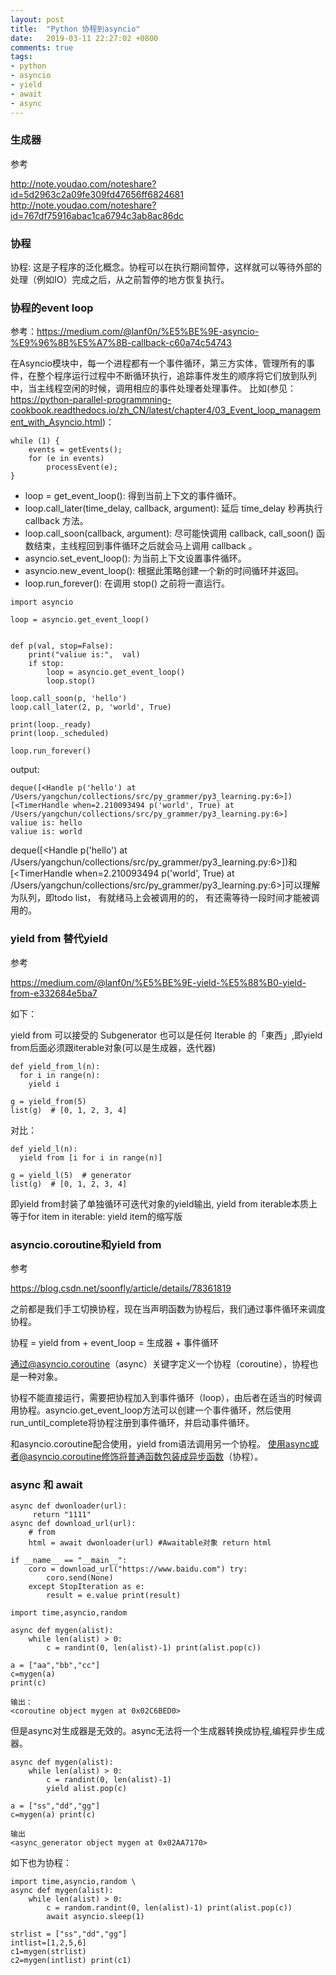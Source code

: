 ```yaml
---
layout: post
title:  "Python 协程到asyncio"
date:   2019-03-11 22:27:02 +0800
comments: true
tags:
- python
- asyncio
- yield
- await
- async
---
```


### 生成器
参考

http://note.youdao.com/noteshare?id=5d2963c2a09fe309fd47656ff6824681
http://note.youdao.com/noteshare?id=767df75916abac1ca6794c3ab8ac86dc

### 协程
协程: 这是子程序的泛化概念。协程可以在执行期间暂停，这样就可以等待外部的处理（例如IO）完成之后，从之前暂停的地方恢复执行。

### 协程的event loop
参考：https://medium.com/@lanf0n/%E5%BE%9E-asyncio-%E9%96%8B%E5%A7%8B-callback-c60a74c54743

在Asyncio模块中，每一个进程都有一个事件循环，第三方实体，管理所有的事件，在整个程序运行过程中不断循环执行，追踪事件发生的顺序将它们放到队列中，当主线程空闲的时候，调用相应的事件处理者处理事件。
比如(参见：https://python-parallel-programmning-cookbook.readthedocs.io/zh_CN/latest/chapter4/03_Event_loop_management_with_Asyncio.html)：

```
while (1) {
    events = getEvents();
    for (e in events)
        processEvent(e);
}
```

- loop = get_event_loop(): 得到当前上下文的事件循环。
- loop.call_later(time_delay, callback, argument): 延后 time_delay 秒再执行 callback 方法。
- loop.call_soon(callback, argument): 尽可能快调用 callback, call_soon() 函数结束，主线程回到事件循环之后就会马上调用 callback 。
- asyncio.set_event_loop(): 为当前上下文设置事件循环。
- asyncio.new_event_loop(): 根据此策略创建一个新的时间循环并返回。
- loop.run_forever(): 在调用 stop() 之前将一直运行。

```
import asyncio

loop = asyncio.get_event_loop()


def p(val, stop=False):
    print("valiue is:",  val)
    if stop:
        loop = asyncio.get_event_loop()
        loop.stop()

loop.call_soon(p, 'hello')
loop.call_later(2, p, 'world', True)

print(loop._ready)
print(loop._scheduled)

loop.run_forever()
```

output:

```
deque([<Handle p('hello') at /Users/yangchun/collections/src/py_grammer/py3_learning.py:6>])
[<TimerHandle when=2.210093494 p('world', True) at /Users/yangchun/collections/src/py_grammer/py3_learning.py:6>]
valiue is: hello
valiue is: world
```

deque([<Handle p('hello') at /Users/yangchun/collections/src/py_grammer/py3_learning.py:6>])和[<TimerHandle when=2.210093494 p('world', True) at /Users/yangchun/collections/src/py_grammer/py3_learning.py:6>]可以理解为队列，即todo list， 有就绪马上会被调用的的， 有还需等待一段时间才能被调用的。

### yield from 替代yield
参考

https://medium.com/@lanf0n/%E5%BE%9E-yield-%E5%88%B0-yield-from-e332684e5ba7

如下：

yield from 可以接受的 Subgenerator 也可以是任何 Iterable 的「東西」,即yield from后面必须跟iterable对象(可以是生成器，迭代器)

```
def yield_from_l(n):
  for i in range(n):
    yield i
    
g = yield_from(5) 
list(g)  # [0, 1, 2, 3, 4]
```

对比：

```
def yield_l(n):
  yield from [i for i in range(n)]
  
g = yield_l(5)  # generator
list(g)  # [0, 1, 2, 3, 4]
```

即yield from封装了单独循环可迭代对象的yield输出, yield from iterable本质上等于for item in iterable: yield item的缩写版

### asyncio.coroutine和yield from
参考

https://blog.csdn.net/soonfly/article/details/78361819

之前都是我们手工切换协程，现在当声明函数为协程后，我们通过事件循环来调度协程。

协程 = yield from + event_loop = 生成器 + 事件循环

通过@asyncio.coroutine（async）关键字定义一个协程（coroutine），协程也是一种对象。

协程不能直接运行，需要把协程加入到事件循环（loop），由后者在适当的时候调用协程。asyncio.get_event_loop方法可以创建一个事件循环，然后使用run_until_complete将协程注册到事件循环，并启动事件循环。

和asyncio.coroutine配合使用，yield from语法调用另一个协程。 
使用async或者@asyncio.coroutine修饰将普通函数包装成异步函数（协程）。

### async 和 await

```
async def dwonloader(url): 
     return "1111" 
async def download_url(url): 
    # from 
    html = await dwonloader(url) #Awaitable对象 return html 

if __name__ == "__main__": 
    coro = download_url("https://www.baidu.com") try: 
        coro.send(None) 
    except StopIteration as e: 
        result = e.value print(result)
```

```
import time,asyncio,random 

async def mygen(alist): 
    while len(alist) > 0: 
        c = randint(0, len(alist)-1) print(alist.pop(c)) 
        
a = ["aa","bb","cc"] 
c=mygen(a) 
print(c) 

输出： 
<coroutine object mygen at 0x02C6BED0>
```

但是async对生成器是无效的。async无法将一个生成器转换成协程,编程异步生成器。

```
async def mygen(alist): 
    while len(alist) > 0: 
        c = randint(0, len(alist)-1) 
        yield alist.pop(c) 
        
a = ["ss","dd","gg"] 
c=mygen(a) print(c)

输出
<async_generator object mygen at 0x02AA7170>
```

如下也为协程：

```
import time,asyncio,random \
async def mygen(alist): 
    while len(alist) > 0: 
        c = random.randint(0, len(alist)-1) print(alist.pop(c)) 
        await asyncio.sleep(1) 

strlist = ["ss","dd","gg"] 
intlist=[1,2,5,6] 
c1=mygen(strlist) 
c2=mygen(intlist) print(c1)
```
